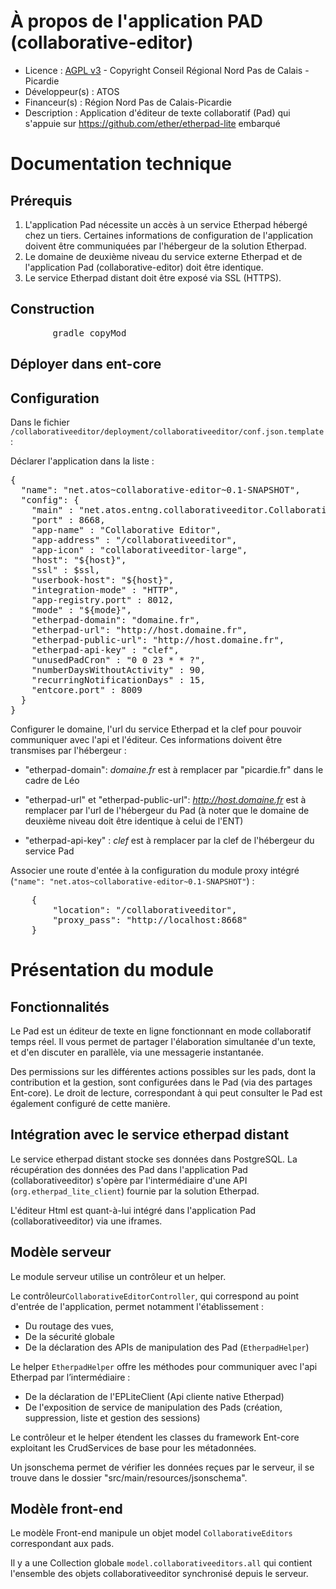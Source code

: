 # À propos de l'application PAD (collaborative-editor)

* Licence : [AGPL v3](http://www.gnu.org/licenses/agpl.txt) - Copyright Conseil Régional Nord Pas de Calais - Picardie
* Développeur(s) : ATOS
* Financeur(s) : Région Nord Pas de Calais-Picardie
* Description : Application d'éditeur de texte collaboratif (Pad) qui s'appuie sur https://github.com/ether/etherpad-lite embarqué

# Documentation technique

## Prérequis

 1. L'application Pad nécessite un accès à un service Etherpad hébergé chez un tiers. Certaines informations de configuration de l'application doivent être communiquées par l'hébergeur de la solution Etherpad.
 2. Le domaine de deuxième niveau du service externe Etherpad et de l'application Pad (collaborative-editor) doit être identique.
 3. Le service Etherpad distant doit être exposé via SSL (HTTPS).

## Construction

<pre>
		gradle copyMod
</pre>

## Déployer dans ent-core


## Configuration

Dans le fichier `/collaborativeeditor/deployment/collaborativeeditor/conf.json.template` :


Déclarer l'application dans la liste :
<pre>
{
  "name": "net.atos~collaborative-editor~0.1-SNAPSHOT",
  "config": {
    "main" : "net.atos.entng.collaborativeeditor.CollaborativeEditor",
    "port" : 8668,
    "app-name" : "Collaborative Editor",
    "app-address" : "/collaborativeeditor",
    "app-icon" : "collaborativeeditor-large",
    "host": "${host}",
    "ssl" : $ssl,
    "userbook-host": "${host}",
    "integration-mode" : "HTTP",
    "app-registry.port" : 8012,
    "mode" : "${mode}",
    "etherpad-domain": "domaine.fr",
    "etherpad-url": "http://host.domaine.fr",
    "etherpad-public-url": "http://host.domaine.fr",
    "etherpad-api-key" : "clef",
    "unusedPadCron" : "0 0 23 * * ?",
    "numberDaysWithoutActivity" : 90,
    "recurringNotificationDays" : 15,
    "entcore.port" : 8009  
  }
}
</pre>
Configurer le domaine, l'url du service Etherpad et la clef pour pouvoir communiquer avec l'api et l'éditeur. Ces informations doivent être transmises par l'hébergeur :

 - "etherpad-domain": *domaine.fr* est à remplacer par "picardie.fr" dans le cadre de Léo
 
 - "etherpad-url" et "etherpad-public-url": *http://host.domaine.fr* est à remplacer par l'url de l'hébergeur du Pad (à noter que le  domaine de deuxième niveau doit être identique à celui de l'ENT)

 - "etherpad-api-key" : *clef* est à remplacer par la clef de l'hébergeur du service Pad

Associer une route d'entée à la configuration du module proxy intégré (`"name": "net.atos~collaborative-editor~0.1-SNAPSHOT"`) :
<pre>
	{
		"location": "/collaborativeeditor",
		"proxy_pass": "http://localhost:8668"
	}
</pre>



# Présentation du module

## Fonctionnalités

Le Pad est un éditeur de texte en ligne fonctionnant en mode collaboratif temps réel. 
Il vous permet de partager l'élaboration simultanée d'un texte, et d'en discuter en parallèle, via une messagerie instantanée.

Des permissions sur les différentes actions possibles sur les pads, dont la contribution et la gestion, sont configurées dans le Pad (via des partages Ent-core). 
Le droit de lecture, correspondant à qui peut consulter le Pad est également configuré de cette manière. 


## Intégration avec le service etherpad distant

Le service etherpad distant stocke ses données dans PostgreSQL. La récupération des données des Pad dans l'application Pad (collaborativeeditor) s'opère par l'intermédiaire d'une API (`org.etherpad_lite_client`) fournie par la solution Etherpad.

L'éditeur Html est quant-à-lui intégré dans l'application Pad (collaborativeeditor) via une iframes.

## Modèle serveur

Le module serveur utilise un contrôleur et un helper.

Le contrôleur`CollaborativeEditorController`, qui correspond au point d'entrée de l'application, permet notamment l'établissement :
 * Du routage des vues, 
 * De la sécurité globale
 * De la déclaration des APIs de manipulation des Pad (`EtherpadHelper`)
 
 Le helper `EtherpadHelper` offre les méthodes pour communiquer avec l'api Etherpad par l’intermédiaire : 
 * De la déclaration de l'EPLiteClient (Api cliente native Etherpad)
 * De l'exposition de service de manipulation des Pads (création, suppression, liste et gestion des sessions)
 
Le contrôleur et le helper étendent les classes du framework Ent-core exploitant les CrudServices de base pour les métadonnées.
 
Un jsonschema permet de vérifier les données reçues par le serveur, il se trouve dans le dossier "src/main/resources/jsonschema".

## Modèle front-end

Le modèle Front-end manipule un objet model `CollaborativeEditors` correspondant aux pads.

Il y a une Collection globale `model.collaborativeeditors.all` qui contient l'ensemble des objets collaborativeeditor synchronisé depuis le serveur.
